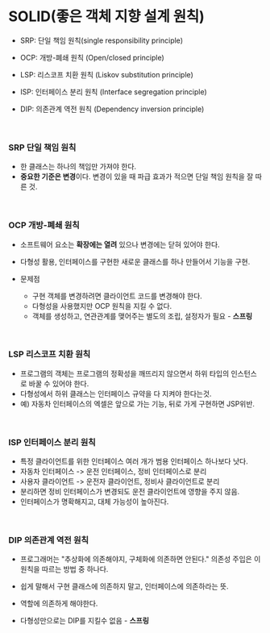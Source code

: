 # SOLID(좋은 객체 지향 설계 원칙)

* SRP: 단일 책임 원칙(single responsibility principle) 

* OCP: 개방-폐쇄 원칙 (Open/closed principle) 

* LSP: 리스코프 치환 원칙 (Liskov substitution principle) 

* ISP: 인터페이스 분리 원칙 (Interface segregation principle) 

* DIP: 의존관계 역전 원칙 (Dependency inversion principle)

<br>

### SRP 단일 책임 원칙

* 한 클래스는 하나의 책임만 가져야 한다.
* **중요한 기준은 변경**이다. 변경이 있을 때 파급 효과가 적으면 단일 책임 원칙을 잘 따른 것.

<br>

### OCP 개방-폐쇄 원칙

* 소프트웨어 요소는 **확장에는 열려** 있으나 변경에는 닫혀 있어야 한다.
* 다형성 활용, 인터페이스를 구현한 새로운 클래스를 하나 만들어서 기능을 구현.

* 문제점
  * 구현 객체를 변경하려면 클라이언트 코드를 변경해야 한다.
  * 다형성을 사용했지만 OCP 원칙을 지킬 수 없다.
  * 객체를 생성하고, 연관관계를 맺어주는 별도의 조립, 설정자가 필요 - **스프링**

<br>

### LSP 리스코프 치환 원칙

* 프로그램의 객체는 프로그램의 정확성을 깨뜨리지 않으면서 하위 타입의 인스턴스로 바꿀 수 있어야 한다.
* 다형성에서 하위 클래스는 인터페이스 규약을 다 지켜야 한다는것.
* 예) 자동차 인터페이스의 엑셀은 앞으로 가는 기능, 뒤로 가게 구현하면 JSP위반.

<br>

### ISP 인터페이스 분리 원칙

* 특정 클라이언트를 위한 인터페이스 여러 개가 범용 인터페이스 하나보다 낫다.
* 자동차 인터페이스 -> 운전 인터페이스, 정비 인터페이스로 분리
* 사용자 클라이언트 -> 운전자 클라이언트, 정비사 클라이언트로 분리
* 분리하면 정비 인터페이스가 변경되도 운전 클라이언트에 영향을 주지 않음.
* 인터페이스가 명확해지고, 대체 가능성이 높아진다.

<br>

### DIP 의존관계 역전 원칙

* 프로그래머는 "추상화에 의존해야지, 구체화에 의존하면 안된다." 의존성 주입은 이 원칙을 따르는 방법 중 하나다.
* 쉽게 말해서 구현 클래스에 의존하지 말고, 인터페이스에 의존하라는 뜻.
* 역할에 의존하게 해야한다.

* 다형성만으로는 DIP를 지킬수 없음 - **스프링**

